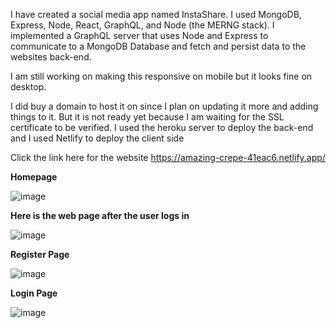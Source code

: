 I have created a social media app named InstaShare. I used MongoDB, Express, Node, React, GraphQL, and Node (the MERNG stack).
I implemented a GraphQL server that uses Node and Express to communicate to a MongoDB Database and fetch and persist data to the websites back-end.

I am still working on making this responsive on mobile but it looks fine on desktop.

I did buy a domain to host it on since I plan on updating it more and adding things to it. But it is not ready yet because I am waiting for the SSL certificate to be verified. I used the heroku server to deploy the back-end and I used Netlify to deploy the client side

Click the link here for the website
https://amazing-crepe-41eac6.netlify.app/

**Homepage**

![image](https://user-images.githubusercontent.com/83522315/198906377-f5ff79af-89f1-494c-a622-470c777de488.png)

**Here is the web page after the user logs in**

![image](https://user-images.githubusercontent.com/83522315/203159011-bb4102c6-2b4f-4281-a01e-75abad8974f9.png)

**Register Page**

![image](https://user-images.githubusercontent.com/83522315/203159101-8be5b84e-eed0-40a9-991f-59580b32143b.png)

**Login Page**

![image](https://user-images.githubusercontent.com/83522315/203159061-87c9a1d7-908b-4644-8d50-97869bbcc828.png)



